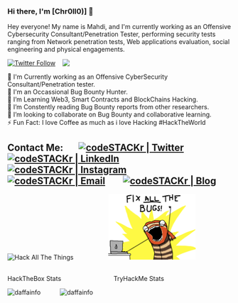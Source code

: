 ### Hi there, I'm [Chr0ll0)] 👋

Hey everyone! My name is Mahdi, and I'm currently working as an Offensive Cybersecurity Consultant/Penetration Tester, performing security tests ranging from Network penetration tests, Web applications evaluation, social engineering and physical engagements.

[![Twitter Follow](https://img.shields.io/twitter/follow/chr0ll0x0?color=1DA1F2&logo=twitter&style=for-the-badge)](https://twitter.com/intent/follow?screen_name=chr0ll0x0)
<img align='right' src="https://github-readme-stats.vercel.app/api?username=chr0ll0x0&show_icons=true&theme=radical" width="380">

🔭 I'm Currently working as an Offensive CyberSecurity Consultant/Penetration tester.<br/>
🐞 I'm an Occassional Bug Bounty Hunter.<br/>
📖 I’m Learning Web3, Smart Contracts and BlockChains Hacking.<br/>
📖 I’m Constently reading Bug Bounty reports from other researchers.<br/>
👯 I’m looking to collaborate on Bug Bounty and collaborative learning.<br/>
⚡️ Fun Fact: I love Coffee as much as i love Hacking #HackTheWorld<br/>

## Contact Me: &nbsp;&nbsp;&nbsp;&nbsp;&nbsp;&nbsp;[<img align="bottom" alt="codeSTACKr | Twitter" width="26px" src="https://img.icons8.com/?size=512&id=13963&format=png" />][twitter] &nbsp;&nbsp;&nbsp;&nbsp;&nbsp;&nbsp; [<img align="bottom" alt="codeSTACKr | LinkedIn" width="26px" src="https://img.icons8.com/?size=512&id=xuvGCOXi8Wyg&format=png" />][linkedin]  &nbsp;&nbsp;&nbsp;&nbsp;&nbsp;&nbsp; [<img align="bottom" alt="codeSTACKr | Instagram" width="26px" src="https://img.icons8.com/?size=512&id=Xy10Jcu1L2Su&format=png" />][instagram] &nbsp;&nbsp;&nbsp;&nbsp;&nbsp;&nbsp; [<img align="bottom" alt="codeSTACKr | Email" width="26px" src="https://img.icons8.com/color/48/000000/email.png" />][email]  &nbsp;&nbsp;&nbsp;&nbsp;&nbsp;&nbsp; [<img align="bottom" alt="codeSTACKr | Blog" width="26px" src="https://img.icons8.com/color/48/000000/domain.png" />][blog]


[twitter]: https://twitter.com/x
[instagram]: https://instagram.com/x
[linkedin]: https://www.linkedin.com/in/x/
[email]: mailto:x@gmail.com
[blog]: https://x.github.io/

<p align="left">
  <img width="39%" src="https://i.kym-cdn.com/photos/images/original/001/209/715/032.png" alt="Hack All The Things" /> &nbsp;&nbsp;&nbsp;&nbsp;&nbsp;&nbsp;&nbsp;&nbsp;&nbsp;&nbsp;&nbsp;&nbsp;&nbsp;&nbsp;&nbsp;&nbsp;&nbsp;&nbsp;
  <img width="39%" src="https://raw.githubusercontent.com/streghstreek/streghstreek/main/fix.png" alt="Fix All The Bugs" />
</p>
<br/>
 HackTheBox Stats &nbsp;&nbsp;&nbsp;&nbsp;&nbsp;&nbsp;&nbsp;&nbsp;&nbsp;&nbsp;&nbsp;&nbsp;&nbsp;&nbsp;&nbsp;&nbsp;&nbsp;&nbsp;&nbsp;&nbsp;&nbsp;&nbsp;&nbsp;&nbsp;&nbsp;&nbsp;&nbsp;&nbsp;  TryHackMe Stats

![daffainfo](https://www.hackthebox.eu/badge/image/165850) &nbsp;&nbsp;&nbsp;&nbsp;&nbsp;&nbsp;&nbsp;&nbsp;&nbsp; ![daffainfo](https://tryhackme-badges.s3.amazonaws.com/Chrollo404.png)

